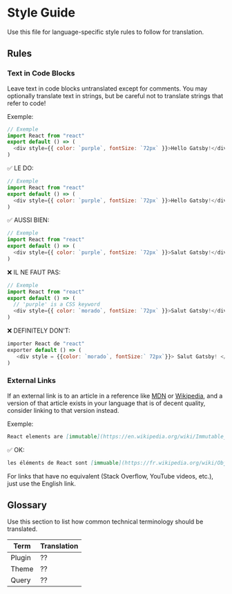 # Style Guide

Use this file for language-specific style rules to follow for translation.

## Rules

### Text in Code Blocks

Leave text in code blocks untranslated except for comments. You may optionally translate text in strings, but be careful not to translate strings that refer to code!

Exemple:

```js
// Exemple
import React from "react"
export default () => (
  <div style={{ color: `purple`, fontSize: `72px` }}>Hello Gatsby!</div>
)
```

✅ LE DO:

```js
// Exemple
import React from "react"
export default () => (
  <div style={{ color: `purple`, fontSize: `72px` }}>Hello Gatsby!</div>
)
```

✅ AUSSI BIEN:

```js
// Exemple
import React from "react"
export default () => (
  <div style={{ color: `purple`, fontSize: `72px` }}>Salut Gatsby!</div>
)
```

❌ IL NE FAUT PAS:

```js
// Exemple
import React from "react"
export default () => (
  // 'purple' is a CSS keyword
  <div style={{ color: `morado`, fontSize: `72px` }}>Salut Gatsby!</div>
)
```

❌ DEFINITELY DON'T:

```js
importer React de "react"
exporter default () => (
   <div style = {{color: `morado`, fontSize:` 72px`}}> Salut Gatsby! </div>
)
```

### External Links

If an external link is to an article in a reference like [MDN] or [Wikipedia], and a version of that article exists in your language that is of decent quality, consider linking to that version instead.

[mdn]: https://developer.mozilla.org/fr/
[wikipedia]: https://fr.wikipedia.org/wiki/Wikip%C3%A9dia:Accueil_principal

Exemple:

```md
React elements are [immutable](https://en.wikipedia.org/wiki/Immutable_object).
```

✅ OK:

```md
les éléments de React sont [immuable](https://fr.wikipedia.org/wiki/Objet_immuable).
```

For links that have no equivalent (Stack Overflow, YouTube videos, etc.), just use the English link.

## Glossary

Use this section to list how common technical terminology should be translated.

| Term   | Translation |
| ------ | ----------- |
| Plugin | ??          |
| Theme  | ??          |
| Query  | ??          |
